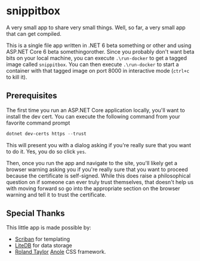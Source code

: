 # snippitbox
A very small app to share very small things. Well, so far, a very small app that can get compiled.

This is a single file app written in .NET 6 beta something or other and using ASP.NET Core 6 beta somethingorother. 
Since you probably don't want beta bits on your local machine, you can execute `.\run-docker` to get a tagged image called `snippitbox`.
You can then execute `.\run-docker` to start a container with that tagged image on port 8000 in interactive mode (`ctrl+c` to kill it).

## Prerequisites

The first time you run an ASP.NET Core application locally, you'll want to install the dev cert. You can execute the following command from your favorite command prompt

```powershell
dotnet dev-certs https --trust
```

This will present you with a dialog asking if you're really sure that you want to do it. Yes, you do so click `yes`.

Then, once you run the app and navigate to the site, you'll likely get a browser warning asking you if you're really sure that you want to proceed because the certificate is self-signed. While this does raise
a philosophical question on if someone can ever truly trust themselves, that doesn't help us with moving forward so go into the appropriate section on the browser warning and tell it to trust the certificate.

## Special Thanks

This little app is made possible by:
- [Scriban](https://github.com/scriban/scriban) for templating
- [LiteDB](https://www.litedb.org) for data storage
- [Roland Taylor](https://twitter.com/rolandixor/) [Anole](https://github.com/rolandixor/anole) CSS framework.
